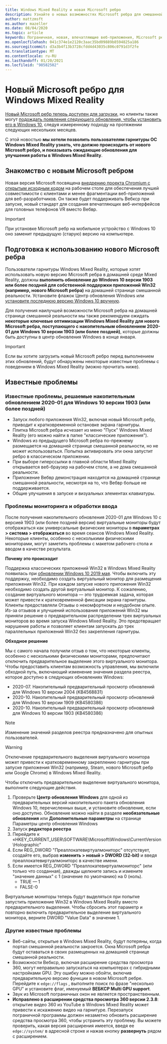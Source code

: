 ```yaml
---
title: Windows Mixed Reality и новая Microsoft ребро
description: Узнайте о новых возможностях Microsoft ребра для смешанной реальности, в том числе о том, что следует рассчитывать, об обновлениях для поиска и известных проблемах.
author: mattzmsft
ms.author: mazeller
ms.date: 08/04/2020
ms.topic: article
keywords: Пограничная, новая, впечатляющие веб-приложения, Microsoft ребро, браузер, VR, 360, 360 видео, средство просмотра 360, вебкср, вебвр
ms.openlocfilehash: 041c374e1e2120c3aac35bd09889b8594825a186
ms.sourcegitcommit: d3a3b4f13b3728cfdd4d43035c806c0791d3f2fe
ms.translationtype: MT
ms.contentlocale: ru-RU
ms.lasthandoff: 01/20/2021
ms.locfileid: "98582502"
---
```

# <a name="the-new-microsoft-edge-for-windows-mixed-reality"></a>Новый Microsoft ребро для Windows Mixed Reality

[Новый Microsoft ребр теперь доступен для загрузки](https://blogs.windows.com/windowsexperience/?p=173496), но клиенты также могут [подождать появления следующего обновления, чтобы установить его в Windows 10](https://blogs.windows.com/msedgedev/2020/01/15/upgrading-new-microsoft-edge-79-chromium/), следуя измеренному подходу на протяжении следующих нескольких месяцев. 

С этой новостью **мы хотели позволить пользователям гарнитуры ОС Windows Mixed Reality узнать, что должно происходить от нового Microsoft ребро, и показывать ожидающие обновления для улучшения работы в Windows Mixed Reality**.

## <a name="introducing-the-new-microsoft-edge"></a>Знакомство с новым Microsoft ребром

Новая версия Microsoft посвящена [внедрению проекта Chromium с открытым исходным кодом](https://blogs.windows.com/windowsexperience/2018/12/06/microsoft-edge-making-the-web-better-through-more-open-source-collaboration/) на рабочем столе для обеспечения лучшей совместимости с клиентами и менее фрагментации веб-приложений для веб-разработчиков. Он также будет поддерживать Вебкср при запуске, новый стандарт для создания впечатляющих веб-интерфейсов для головных телефонов VR вместо Вебвр.

>[!IMPORTANT]
>При установке Microsoft ребр на мобильное устройство с Windows 10 оно заменит предыдущую (старую) версию на компьютере.

## <a name="getting-ready-for-the-new-microsoft-edge"></a>Подготовка к использованию нового Microsoft ребра

Пользователи гарнитуры Windows Mixed Reality, которые хотят использовать новую версию Microsoft ребра в домашней среде Mixed Reality, должны **выполнить обновление до Windows 10 версии 1903 или более поздней для собственной поддержки приложений Win32 (например, нового Microsoft ребра)** на домашней странице смешанной реальности. Установите флажок Центр обновления Windows или [установите последнюю версию Windows 10 вручную](https://www.microsoft.com/en-us/software-download/windows10).

Для получения наилучшей возможности Microsoft ребра на домашней странице смешанной реальности мы также рекомендуем ожидать **некоторые ключевые оптимизации Windows Mixed Reality для нового Microsoft ребра, поступающего с накопительным обновлением 2020-01 для Windows 10 версии 1903 (или более поздней)**, которые должны быть доступны в центр обновления Windows в конце января.

>[!IMPORTANT]
>Если вы хотите загрузить новый Microsoft ребро перед выполнением этих обновлений, будут обнаружены некоторые известные проблемы с поведением в Windows Mixed Reality (можно прочитать ниже).

## <a name="known-issues"></a>Известные проблемы

### <a name="known-issues-resolved-by-the-2020-01-cumulative-update-for-windows-10-version-1903-or-later"></a>Известные проблемы, решаемые накопительным обновлением 2020-01 для Windows 10 версии 1903 (или более поздней)

- Запуск любого приложения Win32, включая новый Microsoft ребр, приводит к кратковременной остановке экрана гарнитуры.
- Плитка Microsoft ребра исчезает из меню "Пуск" Windows Mixed Reality (его можно найти в папке "классические приложения").
- Windows из предыдущего Microsoft ребра по-прежнему размещается на домашней странице смешанной реальности, но не может использоваться. Попытка активировать эти окна запустит ребро в классическом приложении.
- При выборе гиперссылки в главной области Mixed Reality открывается веб-браузер на рабочем столе, а не дома смешанной реальности.
- Приложение Вебвр демонстрация находится на домашней странице смешанной реальности, несмотря на то, что Вебвр больше не поддерживается.
- Общие улучшения в запуске и визуальных элементах клавиатуры.

### <a name="monitor-and-input-handling-issues"></a>Проблемы мониторинга и обработки ввода

После получения накопительного обновления 2020-01 для Windows 10 с версией 1903 (или более поздней версии) виртуальные мониторы будут отображаться как универсальные физические мониторы в **параметрах > система > отображаться** во время сеансов Windows Mixed Reality. Некоторые клиенты, особенно с несколькими физическими мониторами, могут заметить проблемы с макетом рабочего стола и вводом в качестве результата.

**Почему это происходит**

Поддержка классических приложений Win32 в Windows Mixed Reality появилась при [обновлении Windows 10 2019 мая](/windows/mixed-reality/enthusiast-guide/release-notes-may-2019). Чтобы включить эту поддержку, необходимо создать виртуальный монитор для размещения приложения Win32. При каждом запуске нового приложения Win32 необходимо создать другой виртуальный монитор. К сожалению, создание виртуального монитора — это трудоемкая задача, которая может привести к кратковременной фиксации экрана гарнитуры. Клиенты предоставляли Отзывы о некомфортном и неудобном опыте. Из-за отзывов и улучшений использования приложений Win32 мы приняли решение о предварительном распределении трех виртуальных мониторов во время запуска Windows Mixed Reality. Это предотвращает нарушение работы и позволяет клиентам запускать до трех параллельных приложений Win32 без закрепления гарнитуры.

**Обходное решение**

Мы с самого начала получили отзыв о том, что некоторые клиенты, особенно с несколькими физическими мониторами, предпочитают отключить предварительное выделение этого виртуального монитора. Чтобы предоставить клиентам возможность управления, мы включили обходной путь, включающий изменение значения раздела реестра, которое доступно в следующих обновлениях Windows:

- 2020-07. Накопительный предварительный просмотр обновлений для Windows 10 версии 2004 (KB4568831)
- 2020-10. Накопительный предварительный просмотр обновлений для Windows 10 версии 1909 (KB4580386)
- 2020-10. Накопительный предварительный просмотр обновлений для Windows 10 версии 1903 (KB4580386)

>[!NOTE]
>Изменение значений разделов реестра предназначено для опытных пользователей.

>[!WARNING]
>Отключение предварительного выделения виртуального монитора может привести к кратковременному закреплению гарнитуры при запуске приложения Win32 (например, Steam, нового Microsoft ребр или Google Chrome) в Windows Mixed Reality.

Чтобы отключить предварительное выделение виртуального монитора, выполните следующие действия.
1. Проверьте **Центр обновления Windows** для одной из предварительных версий накопительного пакета обновления Windows 10, перечисленных выше, и установите обновление, если оно доступно. Обновление можно найти в разделе **необязательные обновления** или **Дополнительные параметры** на странице Параметры центр обновления Windows
2. Запуск **редактора реестра**
3. Перейдите к «HKEY_CURRENT_USER\SOFTWARE\Microsoft\Windows\CurrentVersion\Holographic\"
4. Если REG_DWORD "Преаллокатевиртуалмониторс" отсутствует, создайте его, выбрав **изменить > новый > DWORD (32-bit)** и введя преаллокатевиртуалмониторс в качестве имени.
5. Если имеется REG_DWORD "Преаллокатевиртуалмониторс" (или только что созданная), дважды щелкните запись и измените "значение данных" с 1 (значение по умолчанию) на 0 (ноль).
    * TRUE — 1
    * FALSE-0

Виртуальные мониторы теперь будут выделяться при попытке запустить приложение Win32 в Windows Mixed Reality вместо предварительного выделения. Чтобы сбросить этот параметр и повторно включить предварительное выделение виртуального монитора, верните DWORD "Value Data" в значение 1.

### <a name="other-known-issues"></a>Другие известные проблемы

-   Веб-сайты, открытые в Windows Mixed Reality, будут потеряны, когда портал смешанной реальности закроется. Окна Microsoft ребра будут оставаться в своих размещенных на домашней странице смешанной реальности.
- Возможности Вебкср, включая расширение средства просмотра 360, могут неправильно запускаться на компьютерах с гибридными настройками GPU. Эту ошибку можно обойти, включив предварительную версию функции в новом Microsoft ребре. Перейдите к `edge://flags` , выполните поиск по фразе "несколько GPU" и установите флаг, именуемый **ВЕБКСР Multi GPU support**.
-   Звук из Microsoft пограничных окон не является пространственным.
-   **Исправлено в расширении средства просмотра 360 версии 2.3.8**: открытие видео 360 из YouTube в Windows Mixed Reality может привести к искажению видео на гарнитуре. Перезапуск пограничной программы должен незаметно обновить расширение средства просмотра 360, чтобы устранить эту проблему. Вы можете проверить, какая версия расширения имеется, введя ее `edge://system/` в адресной строке и нажав кнопку **развернуть** рядом с расширением.